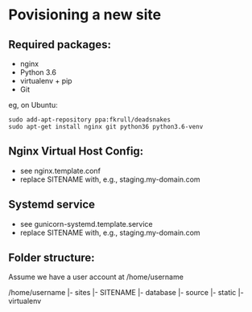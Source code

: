 Povisioning a new site
======================

## Required packages:

* nginx
* Python 3.6
* virtualenv + pip
* Git

eg, on Ubuntu:

	sudo add-apt-repository ppa:fkrull/deadsnakes
	sudo apt-get install nginx git python36 python3.6-venv

## Nginx Virtual Host Config:

* see nginx.template.conf
* replace SITENAME with, e.g., staging.my-domain.com

## Systemd service

* see gunicorn-systemd.template.service
* replace SITENAME with, e.g., staging.my-domain.com

## Folder structure:
Assume we have a user account at /home/username

/home/username
 |- sites
    |- SITENAME
       |- database
       |- source
       |- static
       |- virtualenv
   
